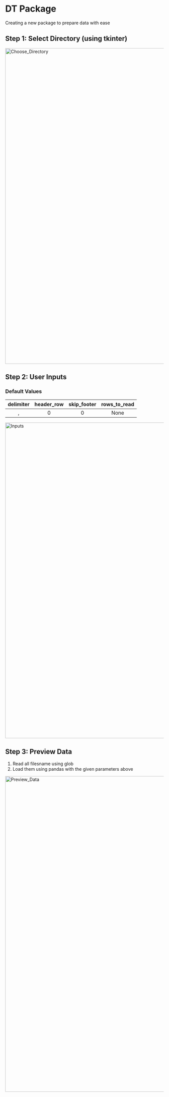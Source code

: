 # DT Package
Creating a new package to prepare data with ease

## Step 1: Select Directory (using tkinter)
<img width="1000" alt="Choose_Directory" src="https://user-images.githubusercontent.com/8343210/72953549-785bde80-3dd0-11ea-9fd3-a6767521503c.png">

## Step 2: User Inputs
### Default Values

delimiter | header_row | skip_footer | rows_to_read
:--------:|:----------:|:-----------:|:-----------:|
,         |0           |0            |None         |

<img width="1000" alt="Inputs" src="https://user-images.githubusercontent.com/8343210/72953627-b48f3f00-3dd0-11ea-8449-ee44c078e33b.png">

## Step 3: Preview Data
1) Read all filesname using glob 
2) Load them using pandas with the given parameters above

<img width="1000" alt="Preview_Data" src="https://user-images.githubusercontent.com/8343210/72953866-7d6d5d80-3dd1-11ea-8e2e-67a4924105fc.PNG">
